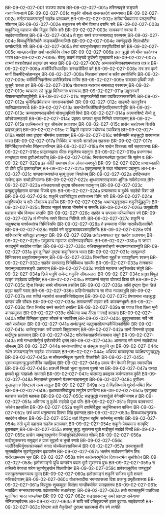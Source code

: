 BR-09-02-027-001	सञ्जय उवाच
BR-09-02-027-001a	तस्मिन्प्रवृत्ते सङ्ग्रामे नरवाजिगजक्षये
BR-09-02-027-001c	शकुनिः सौबलो राजन्सहदेवं समभ्ययात्
BR-09-02-027-002a	ततोऽस्यापततस्तूर्णं सहदेवः प्रतापवान्
BR-09-02-027-002c	शरौघान्प्रेषयामास पतङ्गानिव शीघ्रगान्
BR-09-02-027-002e	उलूकश्च रणे भीमं विव्याध दशभिः शरैः
BR-09-02-027-003a	शकुनिस्तु महाराज भीमं विद्ध्वा त्रिभिः शरैः
BR-09-02-027-003c	सायकानां नवत्या वै सहदेवमवाकिरत्
BR-09-02-027-004a	ते शूराः समरे राजन्समासाद्य परस्परम्
BR-09-02-027-004c	विव्यधुर्निशितैर्बाणैः कङ्कबर्हिणवाजितैः
BR-09-02-027-004e	स्वर्णपुङ्खैः शिलाधौतैरा कर्णात्प्रहितैः शरैः
BR-09-02-027-005a	तेषां चापभुजोत्सृष्टा शरवृष्टिर्विशां पते
BR-09-02-027-005c	आच्छादयद्दिशः सर्वा धाराभिरिव तोयदः
BR-09-02-027-006a	ततः क्रुद्धो रणे भीमः सहदेवश्च भारत
BR-09-02-027-006c	चेरतुः कदनं सङ्ख्ये कुर्वन्तौ सुमहाबलौ
BR-09-02-027-007a	ताभ्यां शरशतैश्छन्नं तद्बलं तव भारत
BR-09-02-027-007c	अन्धकारमिवाकाशमभवत्तत्र तत्र ह
BR-09-02-027-008a	अश्वैर्विपरिधावद्भिः शरच्छन्नैर्विशां पते
BR-09-02-027-008c	तत्र तत्र कृतो मार्गो विकर्षद्भिर्हतान्बहून्
BR-09-02-027-009a	निहतानां हयानां च सहैव हययोधिभिः
BR-09-02-027-009c	वर्मभिर्विनिकृत्तैश्च प्रासैश्छिन्नैश्च मारिष
BR-09-02-027-009e	सञ्छन्ना पृथिवी जज्ञे कुसुमैः शबला इव
BR-09-02-027-010a	योधास्तत्र महाराज समासाद्य परस्परम्
BR-09-02-027-010c	व्यचरन्त रणे क्रुद्धा विनिघ्नन्तः परस्परम्
BR-09-02-027-011a	उद्वृत्तनयनै रोषात्सन्दष्टौष्ठपुटैर्मुखैः
BR-09-02-027-011c	सकुण्डलैर्मही छन्ना पद्मकिञ्जल्कसन्निभैः
BR-09-02-027-012a	भुजैश्छिन्नैर्महाराज नागराजकरोपमैः
BR-09-02-027-012c	साङ्गदैः सतनुत्रैश्च सासिप्रासपरश्वधैः
BR-09-02-027-013a	कबन्धैरुत्थितैश्छिन्नैर्नृत्यद्भिश्चापरैर्युधि
BR-09-02-027-013c	क्रव्यादगणसङ्कीर्णा घोराभूत्पृथिवी विभो
BR-09-02-027-014a	अल्पावशिष्टे सैन्ये तु कौरवेयान्महाहवे
BR-09-02-027-014c	प्रहृष्टाः पाण्डवा भूत्वा निन्यिरे यमसादनम्
BR-09-02-027-015a	एतस्मिन्नन्तरे शूरः सौबलेयः प्रतापवान्
BR-09-02-027-015c	प्रासेन सहदेवस्य शिरसि प्राहरद्भृशम्
BR-09-02-027-015e	स विह्वलो महाराज रथोपस्थ उपाविशत्
BR-09-02-027-016a	सहदेवं तथा दृष्ट्वा भीमसेनः प्रतापवान्
BR-09-02-027-016c	सर्वसैन्यानि सङ्क्रुद्धो वारयामास भारत
BR-09-02-027-017a	निर्बिभेद च नाराचैः शतशोऽथ सहस्रशः
BR-09-02-027-017c	विनिर्भिद्याकरोच्चैव सिंहनादमरिन्दम
BR-09-02-027-018a	तेन शब्देन वित्रस्ताः सर्वे सहयवारणाः
BR-09-02-027-018c	प्राद्रवन्सहसा भीताः शकुनेश्च पदानुगाः
BR-09-02-027-019a	प्रभग्नानथ तान्दृष्ट्वा राजा दुर्योधनोऽब्रवीत्
BR-09-02-027-019c	निवर्तध्वमधर्मज्ञा युध्यध्वं किं सृतेन वः
BR-09-02-027-020a	इह कीर्तिं समाधाय प्रेत्य लोकान्समश्नुते
BR-09-02-027-020c	प्राणाञ्जहाति यो वीरो युधि पृष्ठमदर्शयन्
BR-09-02-027-021a	एवमुक्तास्तु ते राज्ञा सौबलस्य पदानुगाः
BR-09-02-027-021c	पाण्डवानभ्यवर्तन्त मृत्युं कृत्वा निवर्तनम्
BR-09-02-027-022a	द्रवद्भिस्तत्र राजेन्द्र कृतः शब्दोऽतिदारुणः
BR-09-02-027-022c	क्षुब्धसागरसङ्काशः क्षुभितः सर्वतोऽभवत्
BR-09-02-027-023a	तांस्तदापततो दृष्ट्वा सौबलस्य पदानुगान्
BR-09-02-027-023c	प्रत्युद्ययुर्महाराज पाण्डवा विजये वृताः
BR-09-02-027-024a	प्रत्याश्वस्य च दुर्धर्षः सहदेवो विशां पते
BR-09-02-027-024c	शकुनिं दशभिर्विद्ध्वा हयांश्चास्य त्रिभिः शरैः
BR-09-02-027-024e	धनुश्चिच्छेद च शरैः सौबलस्य हसन्निव
BR-09-02-027-025a	अथान्यद्धनुरादाय शकुनिर्युद्धदुर्मदः
BR-09-02-027-025c	विव्याध नकुलं षष्ट्या भीमसेनं च सप्तभिः
BR-09-02-027-026a	उलूकोऽपि महाराज भीमं विव्याध सप्तभिः
BR-09-02-027-026c	सहदेवं च सप्तत्या परीप्सन्पितरं रणे
BR-09-02-027-027a	तं भीमसेनः समरे विव्याध निशितैः शरैः
BR-09-02-027-027c	शकुनिं च चतुःषष्ट्या पार्श्वस्थांश्च त्रिभिस्त्रिभिः
BR-09-02-027-028a	ते हन्यमाना भीमेन नाराचैस्तैलपायितैः
BR-09-02-027-028c	सहदेवं रणे क्रुद्धाश्छादयञ्शरवृष्टिभिः
BR-09-02-027-028e	पर्वतं वारिधाराभिः सविद्युत इवाम्बुदाः
BR-09-02-027-029a	ततोऽस्यापततः शूरः सहदेवः प्रतापवान्
BR-09-02-027-029c	उलूकस्य महाराज भल्लेनापाहरच्छिरः
BR-09-02-027-030a	स जगाम रथाद्भूमिं सहदेवेन पातितः
BR-09-02-027-030c	रुधिराप्लुतसर्वाङ्गो नन्दयन्पाण्डवान्युधि
BR-09-02-027-031a	पुत्रं तु निहतं दृष्ट्वा शकुनिस्तत्र भारत
BR-09-02-027-031c	साश्रुकण्ठो विनिःश्वस्य क्षत्तुर्वाक्यमनुस्मरन्
BR-09-02-027-032a	चिन्तयित्वा मुहूर्तं स बाष्पपूर्णेक्षणः श्वसन्
BR-09-02-027-032c	सहदेवं समासाद्य त्रिभिर्विव्याध सायकैः
BR-09-02-027-033a	तानपास्य शरान्मुक्ताञ्शरसङ्घैः प्रतापवान्
BR-09-02-027-033c	सहदेवो महाराज धनुश्चिच्छेद संयुगे
BR-09-02-027-034a	छिन्ने धनुषि राजेन्द्र शकुनिः सौबलस्तदा
BR-09-02-027-034c	प्रगृह्य विपुलं खड्गं सहदेवाय प्राहिणोत्
BR-09-02-027-035a	तमापतन्तं सहसा घोररूपं विशां पते
BR-09-02-027-035c	द्विधा चिच्छेद समरे सौबलस्य हसन्निव
BR-09-02-027-036a	असिं दृष्ट्वा द्विधा छिन्नं प्रगृह्य महतीं गदाम्
BR-09-02-027-036c	प्राहिणोत्सहदेवाय सा मोघा न्यपतद्भुवि
BR-09-02-027-037a	ततः शक्तिं महाघोरां कालरात्रिमिवोद्यताम्
BR-09-02-027-037c	प्रेषयामास सङ्क्रुद्धः पाण्डवं प्रति सौबलः
BR-09-02-027-038a	तामापतन्तीं सहसा शरैः काञ्चनभूषणैः
BR-09-02-027-038c	त्रिधा चिच्छेद समरे सहदेवो हसन्निव
BR-09-02-027-039a	सा पपात त्रिधा छिन्ना भूमौ कनकभूषणा
BR-09-02-027-039c	शीर्यमाणा यथा दीप्ता गगनाद्वै शतह्रदा
BR-09-02-027-040a	शक्तिं विनिहतां दृष्ट्वा सौबलं च भयार्दितम्
BR-09-02-027-040c	दुद्रुवुस्तावकाः सर्वे भये जाते ससौबलाः
BR-09-02-027-041a	अथोत्क्रुष्टं महद्ध्यासीत्पाण्डवैर्जितकाशिभिः
BR-09-02-027-041c	धार्तराष्ट्रास्ततः सर्वे प्रायशो विमुखाभवन्
BR-09-02-027-042a	तान्वै विमनसो दृष्ट्वा माद्रीपुत्रः प्रतापवान्
BR-09-02-027-042c	शरैरनेकसाहस्रैर्वारयामास संयुगे
BR-09-02-027-043a	ततो गान्धारकैर्गुप्तं पृष्ठैरश्वैर्जये धृतम्
BR-09-02-027-043c	आससाद रणे यान्तं सहदेवोऽथ सौबलम्
BR-09-02-027-044a	स्वमंशमवशिष्टं स संस्मृत्य शकुनिं नृप
BR-09-02-027-044c	रथेन काञ्चनाङ्गेन सहदेवः समभ्ययात्
BR-09-02-027-044e	अधिज्यं बलवत्कृत्वा व्याक्षिपन्सुमहद्धनुः
BR-09-02-027-045a	स सौबलमभिद्रुत्य गृध्रपत्रैः शिलाशितैः
BR-09-02-027-045c	भृशमभ्यहनत्क्रुद्धस्तोत्त्रैरिव महाद्विपम्
BR-09-02-027-046a	उवाच चैनं मेधावी निगृह्य स्मारयन्निव
BR-09-02-027-046c	क्षत्रधर्मे स्थितो भूत्वा युध्यस्व पुरुषो भव
BR-09-02-027-047a	यत्तदा हृष्यसे मूढ ग्लहन्नक्षैः सभातले
BR-09-02-027-047c	फलमद्य प्रपद्यस्व कर्मणस्तस्य दुर्मते
BR-09-02-027-048a	निहतास्ते दुरात्मानो येऽस्मानवहसन्पुरा
BR-09-02-027-048c	दुर्योधनः कुलाङ्गारः शिष्टस्त्वं तस्य मातुलः
BR-09-02-027-049a	अद्य ते विहनिष्यामि क्षुरेणोन्मथितं शिरः
BR-09-02-027-049c	वृक्षात्फलमिवोद्धृत्य लगुडेन प्रमाथिना
BR-09-02-027-050a	एवमुक्त्वा महाराज सहदेवो महाबलः
BR-09-02-027-050c	सङ्क्रुद्धो नरशार्दूलो वेगेनाभिजगाम ह
BR-09-02-027-051a	अभिगम्य तु दुर्धर्षः सहदेवो युधां पतिः
BR-09-02-027-051c	विकृष्य बलवच्चापं क्रोधेन प्रहसन्निव
BR-09-02-027-052a	शकुनिं दशभिर्विद्ध्वा चतुर्भिश्चास्य वाजिनः
BR-09-02-027-052c	छत्रं ध्वजं धनुश्चास्य छित्त्वा सिंह इवानदत्
BR-09-02-027-053a	छिन्नध्वजधनुश्छत्रः सहदेवेन सौबलः
BR-09-02-027-053c	ततो विद्धश्च बहुभिः सर्वमर्मसु सायकैः
BR-09-02-027-054a	ततो भूयो महाराज सहदेवः प्रतापवान्
BR-09-02-027-054c	शकुनेः प्रेषयामास शरवृष्टिं दुरासदाम्
BR-09-02-027-055a	ततस्तु क्रुद्धः सुबलस्य पुत्रो माद्रीसुतं सहदेवं विमर्दे
BR-09-02-027-055c	प्रासेन जाम्बूनदभूषणेन जिघांसुरेकोऽभिपपात शीघ्रम्
BR-09-02-027-056a	माद्रीसुतस्तस्य समुद्यतं तं प्रासं सुवृत्तौ च भुजौ रणाग्रे
BR-09-02-027-056c	भल्लैस्त्रिभिर्युगपत्सञ्चकर्त ननाद चोच्चैस्तरसाजिमध्ये
BR-09-02-027-057a	तस्याशुकारी सुसमाहितेन सुवर्णपुङ्खेन दृढायसेन
BR-09-02-027-057c	भल्लेन सर्वावरणातिगेन शिरः शरीरात्प्रममाथ भूयः
BR-09-02-027-058a	शरेण कार्तस्वरभूषितेन दिवाकराभेन सुसंशितेन
BR-09-02-027-058c	हृतोत्तमाङ्गो युधि पाण्डवेन पपात भूमौ सुबलस्य पुत्रः
BR-09-02-027-059a	स तच्छिरो वेगवता शरेण सुवर्णपुङ्खेन शिलाशितेन
BR-09-02-027-059c	प्रावेरयत्कुपितः पाण्डुपुत्रो यत्तत्कुरूणामनयस्य मूलम्
BR-09-02-027-060a	हृतोत्तमाङ्गं शकुनिं समीक्ष्य भूमौ शयानं रुधिरार्द्रगात्रम्
BR-09-02-027-060c	योधास्त्वदीया भयनष्टसत्त्वा दिशः प्रजग्मुः प्रगृहीतशस्त्राः
BR-09-02-027-061a	विप्रद्रुताः शुष्कमुखा विसंज्ञा गाण्डीवघोषेण समाहताश्च
BR-09-02-027-061c	भयार्दिता भग्नरथाश्वनागाः पदातयश्चैव सधार्तराष्ट्राः
BR-09-02-027-062a	ततो रथाच्छकुनिं पातयित्वा मुदान्विता भारत पाण्डवेयाः
BR-09-02-027-062c	शङ्खान्प्रदध्मुः समरे प्रहृष्टाः सकेशवाः सैनिकान्हर्षयन्तः
BR-09-02-027-063a	तं चापि सर्वे प्रतिपूजयन्तो हृष्टा ब्रुवाणाः सहदेवमाजौ
BR-09-02-027-063c	दिष्ट्या हतो नैकृतिको दुरात्मा सहात्मजो वीर रणे त्वयेति
